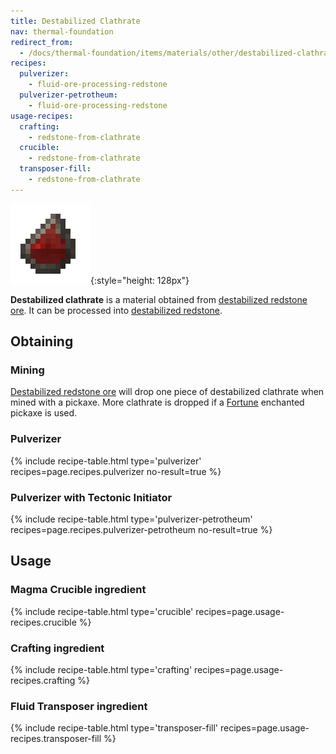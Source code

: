 ```yaml
---
title: Destabilized Clathrate
nav: thermal-foundation
redirect_from:
  - /docs/thermal-foundation/items/materials/other/destabilized-clathrate/
recipes:
  pulverizer:
    - fluid-ore-processing-redstone
  pulverizer-petrotheum:
    - fluid-ore-processing-redstone
usage-recipes:
  crafting:
    - redstone-from-clathrate
  crucible:
    - redstone-from-clathrate
  transposer-fill:
    - redstone-from-clathrate
---
```


![Destabilized clathrate](/assets/images/thermal-foundation/clathrate-redstone.png){:style="height: 128px"}


**Destabilized clathrate** is a material obtained from [destabilized redstone
ore](/docs/destabilized-redstone-ore/). It can be processed into [destabilized
redstone](/docs/destabilized-redstone/).


Obtaining
---------

### Mining
[Destabilized redstone ore](/docs/destabilized-redstone-ore/) will drop one
piece of destabilized clathrate when mined with a pickaxe. More clathrate is
dropped if a [Fortune](https://minecraft.gamepedia.com/Fortune) enchanted
pickaxe is used.

### Pulverizer
{% include recipe-table.html type='pulverizer' recipes=page.recipes.pulverizer no-result=true %}

### Pulverizer with Tectonic Initiator
{% include recipe-table.html type='pulverizer-petrotheum' recipes=page.recipes.pulverizer-petrotheum no-result=true %}


Usage
-----

### Magma Crucible ingredient
{% include recipe-table.html type='crucible' recipes=page.usage-recipes.crucible %}

### Crafting ingredient
{% include recipe-table.html type='crafting' recipes=page.usage-recipes.crafting %}

### Fluid Transposer ingredient
{% include recipe-table.html type='transposer-fill' recipes=page.usage-recipes.transposer-fill %}
